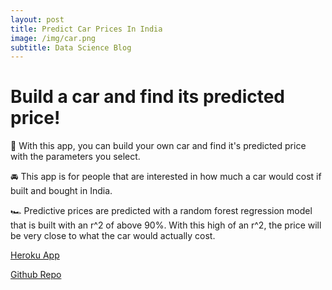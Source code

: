 ```yaml
---
layout: post
title: Predict Car Prices In India
image: /img/car.png
subtitle: Data Science Blog
---
```


# Build a car and find its predicted price!

🚗 With this app, you can build your own car and find it's predicted price with the parameters you select.

🚘 This app is for people that are interested in how much a car would cost if built and bought in India.

🏎️ Predictive prices are predicted with a random forest regression model that is built with an r^2 of above 90%. With this high of an r^2, the price will be very close to what the car would actually cost.


[Heroku App](https://pacific-cove-84332.herokuapp.com/)

[Github Repo](https://github.com/aklefebvere/unit2-Build)
